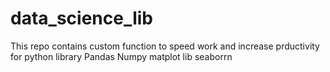# data_science_lib
 This repo contains custom function to speed work and increase prductivity for python library Pandas Numpy matplot lib seaborrn 
